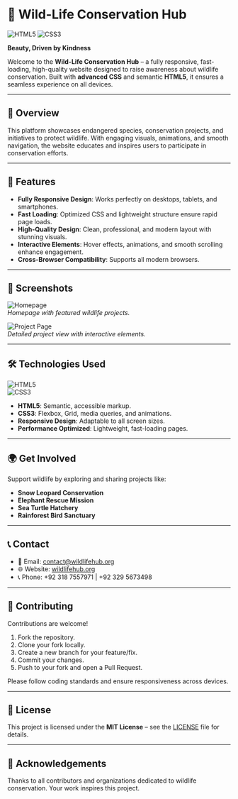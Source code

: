 # 🐾 Wild-Life Conservation Hub

![HTML5](https://img.shields.io/badge/HTML5-E34F26?style=for-the-badge&logo=html5&logoColor=white) 
![CSS3](https://img.shields.io/badge/CSS3-1572B6?style=for-the-badge&logo=css3&logoColor=white)

**Beauty, Driven by Kindness**  

Welcome to the **Wild-Life Conservation Hub** – a fully responsive, fast-loading, high-quality website designed to raise awareness about wildlife conservation. Built with **advanced CSS** and semantic **HTML5**, it ensures a seamless experience on all devices.

---

## 🌿 Overview

This platform showcases endangered species, conservation projects, and initiatives to protect wildlife. With engaging visuals, animations, and smooth navigation, the website educates and inspires users to participate in conservation efforts.

---

## 🚀 Features

- **Fully Responsive Design**: Works perfectly on desktops, tablets, and smartphones.  
- **Fast Loading**: Optimized CSS and lightweight structure ensure rapid page loads.  
- **High-Quality Design**: Clean, professional, and modern layout with stunning visuals.  
- **Interactive Elements**: Hover effects, animations, and smooth scrolling enhance engagement.  
- **Cross-Browser Compatibility**: Supports all modern browsers.

---

## 📸 Screenshots

![Homepage](assets/images/homepage.png)  
*Homepage with featured wildlife projects.*

![Project Page](assets/images/project-page.png)  
*Detailed project view with interactive elements.*

---

## 🛠 Technologies Used

![HTML5](https://img.shields.io/badge/HTML5-E34F26?style=flat-square&logo=html5&logoColor=white)  
![CSS3](https://img.shields.io/badge/CSS3-1572B6?style=flat-square&logo=css3&logoColor=white)

- **HTML5**: Semantic, accessible markup.  
- **CSS3**: Flexbox, Grid, media queries, and animations.  
- **Responsive Design**: Adaptable to all screen sizes.  
- **Performance Optimized**: Lightweight, fast-loading pages.  

---

## 🌍 Get Involved

Support wildlife by exploring and sharing projects like:

- **Snow Leopard Conservation**  
- **Elephant Rescue Mission**  
- **Sea Turtle Hatchery**  
- **Rainforest Bird Sanctuary**  

---

## 📞 Contact

- 📧 Email: contact@wildlifehub.org  
- 🌐 Website: [wildlifehub.org](https://wildlifehub.org)  
- 📞 Phone: +92 318 7557971 | +92 329 5673498  

---

## 🤝 Contributing

Contributions are welcome!  

1. Fork the repository.  
2. Clone your fork locally.  
3. Create a new branch for your feature/fix.  
4. Commit your changes.  
5. Push to your fork and open a Pull Request.  

Please follow coding standards and ensure responsiveness across devices.

---

## 📄 License

This project is licensed under the **MIT License** – see the [LICENSE](LICENSE) file for details.

---

## 💬 Acknowledgements

Thanks to all contributors and organizations dedicated to wildlife conservation. Your work inspires this project.
